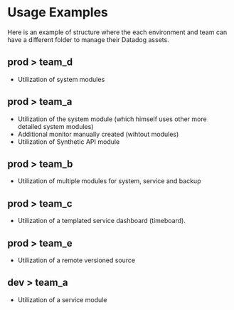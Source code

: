 # Usage Examples

Here is an example of structure where the each environment and team can have a different folder to manage their Datadog assets.

## prod > team_d

- Utilization of system modules

## prod > team_a

- Utilization of the system module (which himself uses other more detailed system modules)
- Additional monitor manually created (wihtout modules)
- Utilization of Synthetic API module

## prod > team_b

- Utilization of multiple modules for system, service and backup

## prod > team_c

- Utilization of a templated service dashboard (timeboard).

## prod > team_e

- Utilization of a remote versioned source

## dev > team_a

- Utilization of a service module